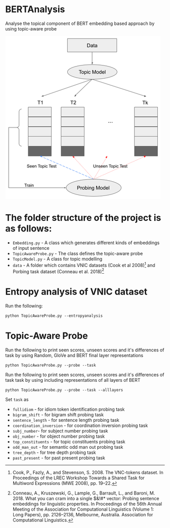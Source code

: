 # BERTAnalysis
Analyse the topical component of BERT embedding based approach by using topic-aware probe

![Topic-Aware Probe](topic-aware-probe.png)

# The folder structure of the project is as follows:
+ `Embedding.py` - A class which generates different kinds of embeddings of input sentence
+ `TopicAwareProbe.py` - The class defines the topic-aware probe
+ `TopicModel.py` - A class for topic modelling 
+ `data` -  A folder which contains VNIC datasets (Cook et al 2008)[^1] and Porbing task dataset (Conneau et al. 2018)[^2]
	

# Entropy analysis of VNIC dataset

Run the following:
```
python TopicAwareProbe.py --entropyanalysis
```

# Topic-Aware Probe

Run the following to print seen scores, unseen scores and it's differences of task by using Random, GloVe and BERT final layer representations
```
python TopicAwareProbe.py --probe --task
```

Run the following to print seen scores, unseen scores and it's differences of task task by using including representations of all layers of BERT
```
python TopicAwareProbe.py --probe --task --alllayers
```

Set `task` as
+ `fullidiom` - for idiom token identification probing task
+ `bigram_shift` - for bigram shift probing task
+ `sentence_length` - for sentence length probing task
+ `coordination_inversion` - for coordination inversion probing task
+ `subj_number`- for subject number probing task
+ `obj_number`	-	for object number probing task
+ `top_constituents` - for topic constituents probing task
+ `odd_man_out`		- for semantic odd man out probing task
+ `tree_depth` - for tree depth probing task
+ `past_present` - for past present probing task

[^1]: Cook, P., Fazly, A., and Stevenson, S. 2008. The VNC-tokens dataset. In Proceedings of the LREC Workshop Towards a Shared Task for Multiword Expressions (MWE 2008), pp. 19–22.
[^2]: Conneau, A., Kruszewski, G., Lample, G., Barrault, L., and Baroni, M. 2018. What you can cram into a single $&!#* vector: Probing sentence embeddings for linguistic properties. In Proceedings of the 56th Annual Meeting of the Association for Computational Linguistics (Volume 1: Long Papers), pp. 2126–2136, Melbourne, Australia. Association for Computational Linguistics. 
